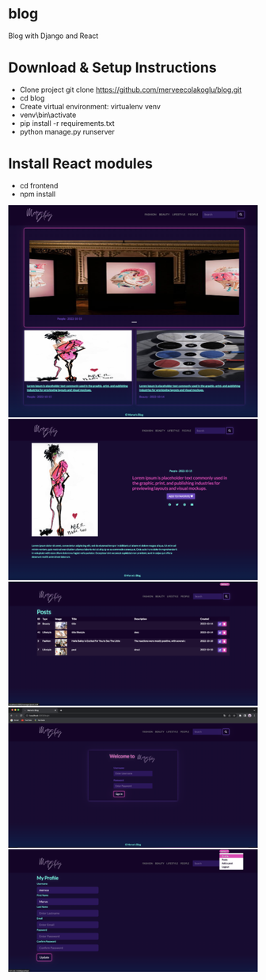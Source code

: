 # blog
Blog with Django and React

# Download & Setup Instructions
- Clone project git clone https://github.com/merveecolakoglu/blog.git
- cd blog
- Create virtual environment: virtualenv venv
- venv\bin\activate
- pip install -r requirements.txt
- python manage.py runserver

# Install React modules
- cd frontend
- npm install

![Home Screen](https://github.com/merveecolakoglu/blog/blob/master/resources/HomeScreen.png) 
![PostDetail Screen](https://github.com/merveecolakoglu/blog/blob/master/resources/PostDetailScreen.png)
![PostList Screen](https://github.com/merveecolakoglu/blog/blob/master/resources/PostListScreen.png)
![UserLogin Screen](https://github.com/merveecolakoglu/blog/blob/master/resources/LoginScreen.png)
![UserProfile Screen](https://github.com/merveecolakoglu/blog/blob/master/resources/UserScreen.png) 

